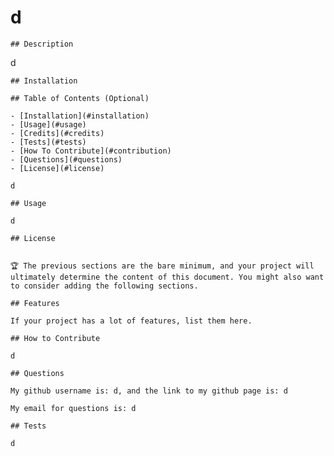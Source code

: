 # d

    ## Description
    
   d
    
    ## Installation

    ## Table of Contents (Optional)

    - [Installation](#installation)
    - [Usage](#usage)
    - [Credits](#credits)
    - [Tests](#tests)
    - [How To Contribute](#contribution)
    - [Questions](#questions)
    - [License](#license)

    d
    
    ## Usage
    
    d
    
    ## License

    
    🏆 The previous sections are the bare minimum, and your project will ultimately determine the content of this document. You might also want to consider adding the following sections.
    
    ## Features
    
    If your project has a lot of features, list them here.
    
    ## How to Contribute

    d

    ## Questions

    My github username is: d, and the link to my github page is: d

    My email for questions is: d
    
    ## Tests
    
    d